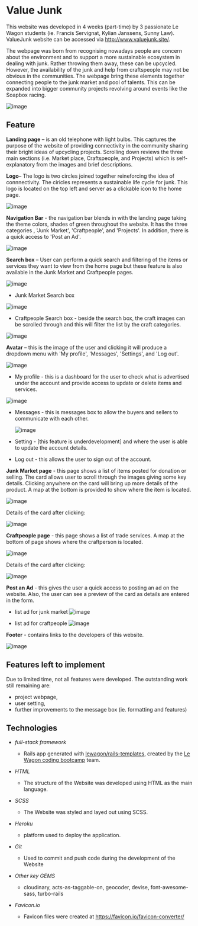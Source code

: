 # Value Junk

This website was developed in 4 weeks (part-time) by 3 passionate Le Wagon students (ie. Francis Servignat, Kylian Janssens, Sunny Law). ValueJunk website can be accessed via http://www.valuejunk.site/. 

The webpage was born from recognising nowadays people are concern about the environment and to support a more sustainable ecosystem in dealing with junk.
Rather throwing them away, these can be upcycled. However, the availability of the junk and help from craftspeople may not be obvious in the communities. The webpage bring these elements together connecting people to the junk market and pool of talents. This can be expanded into bigger community projects revolving around events like the Soapbox racing.

![image](https://user-images.githubusercontent.com/104385712/210155828-c8aed178-bab2-4bb3-8371-d80ec9b469cf.png)


## Feature

**Landing page** – is an old telephone with light bulbs. This captures the purpose of the website of providing connectivity in the community sharing their bright ideas of upcycling projects. Scrolling down reviews the three main sections (i.e. Market place, Craftspeople, and Projects) which is self-explanatory from the images and brief descriptions. 

**Logo**– The logo is two circles joined together reineforcing the idea of connnectivity. The ciricles represents a sustainable life cycle for junk. This logo is located on the top left and server as a clickable icon to the home page.

![image](https://user-images.githubusercontent.com/104385712/210156265-2d17d068-829d-4660-b25e-15fbf90e5372.png)

**Navigation Bar** - the navigation bar blends in with the landing page taking the theme colors, shades of green throughout the website. It has the three categories , 'Junk Market', 'Craftpeople', and 'Projects'. In addition, there is a quick access to 'Post an Ad'.

![image](https://user-images.githubusercontent.com/104385712/210156059-8e53575f-2201-40c8-8efb-7a19bfd39730.png)

**Search box** – User can perform a quick search and filtering of the items or services they want to view from the home page but these feature is also available in the Junk Market and Craftpeople pages.

![image](https://user-images.githubusercontent.com/104385712/210156180-631aee5b-f016-455d-8f2b-c2d19d012f04.png)

  * Junk Market Search box

![image](https://user-images.githubusercontent.com/104385712/210156637-4f23210b-4630-48f7-94f3-3cedc51d59bb.png)

  * Craftpeople Search box - beside the search box, the craft images can be scrolled through and this will filter the list by the craft categories.

![image](https://user-images.githubusercontent.com/104385712/210156632-58b64adc-3123-414d-be3b-daeaf75b412f.png)

**Avatar** – this is the image of the user and clicking it will produce a dropdown menu with 'My profile', 'Messages', 'Settings', and 'Log out'.

![image](https://user-images.githubusercontent.com/104385712/210156125-710572f1-3fa1-43d1-ae98-1f586f8e273f.png)

* My profile - this is a dashboard for the user to check what is advertised under the account and provide access to update or delete items and services.

![image](https://user-images.githubusercontent.com/104385712/210156345-48c3c3cf-c5c4-414d-806d-5ab85c65304f.png)

* Messages - this is messages box to allow the buyers and sellers to communicate with each other.
    
    ![image](https://user-images.githubusercontent.com/104385712/210156366-50f31cd0-4e95-40c5-b836-e6d983955150.png)
    
* Setting - [this feature is underdevelopment] and where the user is able to update the account details.
    
* Log out - this allows the user to sign out of the account.


**Junk Market page** - this page shows a list of items posted for donation or selling. The card allows user to scroll through the images giving some key details. Clicking anywhere on the card will bring up more details of the product. A map at the bottom is provided to show where the item is located.

![image](https://user-images.githubusercontent.com/104385712/210156699-00f9839b-a538-4739-b128-4176a3702f34.png)

Details of the card after clicking: 

![image](https://user-images.githubusercontent.com/104385712/210156751-52bd7311-9738-48dd-88cb-c508927353bc.png)

**Craftpeople page** - this page shows a list of trade services. A map at the bottom of page shows where the craftperson is located.

![image](https://user-images.githubusercontent.com/104385712/210156793-fa371027-ce08-4bf6-a3c5-1d98a42b31cb.png)

Details of the card after clicking: 

![image](https://user-images.githubusercontent.com/104385712/210156903-8f4fb136-ea31-47d6-b98e-d0aff5c6f1ec.png)


**Post an Ad** - this gives the user a quick access to posting an ad on the website. Also, the user can see a preview of the card as details are entered in the form.

* list ad for junk market
![image](https://user-images.githubusercontent.com/104385712/210156932-fdc63bf5-1221-497d-9d86-181b62aa3969.png)

* list ad for craftpeople
![image](https://user-images.githubusercontent.com/104385712/210156947-78b21838-47db-4c11-be7f-b18b21cac60e.png)

**Footer** - contains links to the developers of this website.

![image](https://user-images.githubusercontent.com/104385712/210156522-5d298b73-04ec-46ac-a4dc-1343d2e43f22.png)



## Features left to implement

Due to limited time, not all features were developed. The outstanding work still remaining are: 
 - project webpage,
 - user setting,
 - further improvements to the message box (ie. formatting and features)


## Technologies

- *full-stack framework* 
   - Rails app generated with [lewagon/rails-templates](https://github.com/lewagon/rails-templates), created by the [Le Wagon coding bootcamp](https://www.lewagon.com) team.

- *HTML*
   - The structure of the Website was developed using HTML as the main language.

- *SCSS*
   - The Website was styled and layed out using SCSS.

- *Heroku*
   - platform used to deploy the application.

- *Git*
   - Used to commit and push code during the development of the Website
   
- *Other key GEMS*
   - cloudinary, acts-as-taggable-on, geocoder, devise, font-awesome-sass, turbo-rails

- *Favicon.io*
   - Favicon files were created at https://favicon.io/favicon-converter/
   
   





